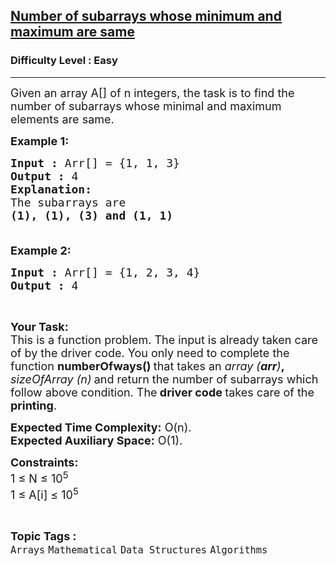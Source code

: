 <h2><a href="https://www.geeksforgeeks.org/problems/number-of-subarrays-whose-minimum-and-maximum-are-same5259/1?page=9&category=Mathematical&difficulty=Easy&sortBy=submissions">Number of subarrays whose minimum and maximum are same</a></h2><h3>Difficulty Level : Easy</h3><hr><div class="problems_problem_content__Xm_eO"><p><span style="font-size:18px">Given an array A[] of n integers, the task is to find the number of subarrays whose minimal and maximum elements are same.</span></p>

<p><span style="font-size:18px"><strong>Example 1:</strong></span></p>

<pre><span style="font-size:18px"><strong>Input :</strong> Arr[] = {1, 1, 3}
<strong>Output :</strong> 4
<strong>Explanation:
</strong>The subarrays are
<strong>(1), (1), (3) and (1, 1)&nbsp;</strong>

</span></pre>

<p><span style="font-size:18px"><strong>Example 2:</strong></span></p>

<pre><span style="font-size:18px"><strong>Input :</strong> Arr[] = {1, 2, 3, 4}
<strong>Output :</strong> 4
</span></pre>

<p>&nbsp;</p>

<p><span style="font-size:18px"><strong>Your Task:</strong><br>
This is a function problem. The input is already taken care of by the driver code. You only need to complete the function <strong>numberOfways() </strong>that&nbsp;takes an&nbsp;<em>array (<strong>arr</strong>)</em><strong>, </strong><em>sizeOfArray (n)<strong>&nbsp;</strong></em>and return the number of subarrays which follow above condition. The<strong> driver code </strong>takes care of the <strong>printing</strong>.</span></p>

<p><span style="font-size:18px"><strong>Expected Time Complexity:</strong>&nbsp;O(n).<br>
<strong>Expected Auxiliary Space:</strong>&nbsp;O(1).</span></p>

<p><span style="font-size:18px"><strong>Constraints:</strong><br>
1 ≤ N ≤ 10<sup>5</sup><br>
1 ≤ A[i] ≤ 10<sup>5</sup></span></p>
</div><br><p><span style=font-size:18px><strong>Topic Tags : </strong><br><code>Arrays</code>&nbsp;<code>Mathematical</code>&nbsp;<code>Data Structures</code>&nbsp;<code>Algorithms</code>&nbsp;